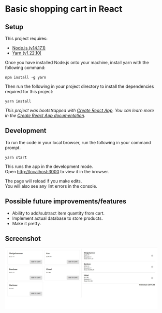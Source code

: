 # Basic shopping cart in React

## Setup

This project requires:

- [Node.js (v14.17.1)](https://nodejs.org/en/)
- [Yarn (v1.22.10)](https://yarnpkg.com/getting-started/install)

Once you have installed Node.js onto your machine, install yarn with the following command:

`npm install -g yarn` 

Then run the following in your project directory to install the dependencies required for this project:

`yarn install`

_This project was bootstrapped with [Create React App](https://github.com/facebook/create-react-app). You can learn more in the [Create React App documentation](https://facebook.github.io/create-react-app/docs/getting-started)._

## Development

To run the code in your local browser, run the following in your command prompt.

`yarn start`

This runs the app in the development mode.\
Open [http://localhost:3000](http://localhost:3000) to view it in the browser.

The page will reload if you make edits.\
You will also see any lint errors in the console.

## Possible future improvements/features

- Ability to add/subtract item quantity from cart.
- Implement actual database to store products.
- Make it pretty.

## Screenshot

![Screenshot](assets/example.jpg)